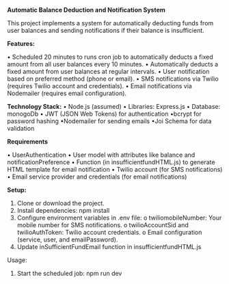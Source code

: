 **Automatic Balance Deduction and Notification System**


This project implements a system for automatically deducting funds from user balances and sending notifications if their balance is insufficient.

**Features:**

•	Scheduled 20 minutes to runs cron job to automatically deducts a fixed amount from all user balances every 10 minutes.
• Automatically deducts a fixed amount from user balances at regular intervals.
•	User notification based on preferred method (phone or email).
•	SMS notifications via Twilio (requires Twilio account and credentials).
•	Email notifications via Nodemailer (requires email configuration).




**Technology Stack:**
  •	Node.js (assumed)
  •	Libraries: Express.js
  •	Database: monogoDb
 • JWT (JSON Web Tokens) for authentication
  •bcrypt for password hashing
  •Nodemailer for sending emails
  •Joi Schema for data validation




**Requirements**

•	UserAuthentication
•	User model with attributes like balance and notificationPreference
•	Function (in insufficientfundHTML.js) to generate HTML template for email notification
•	Twilio account (for SMS notifications)
•	Email service provider and credentials (for email notifications)

**Setup:**

1.	Clone or download the project.
2.	Install dependencies: npm install 
3.	Configure environment variables in .env file: 
o	twiliomobileNumber: Your mobile number for SMS notifications.
o	twilioAccountSid and twilioAuthToken: Twilio account credentials.
o	Email configuration (service, user, and emailPassword).
4.	Update inSufficientFundEmail function in insufficientfundHTML.js 

Usage:
1.	Start the scheduled job: npm run dev


